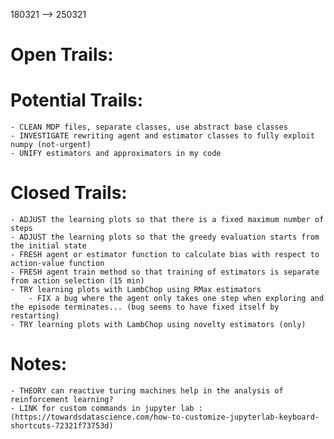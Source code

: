 180321 --> 250321

# Open Trails:




# Potential Trails:

    - CLEAN MDP files, separate classes, use abstract base classes
    - INVESTIGATE rewriting agent and estimator classes to fully exploit numpy (not-urgent)
    - UNIFY estimators and approximators in my code
    

# Closed Trails:

	- ADJUST the learning plots so that there is a fixed maximum number of steps
	- ADJUST the learning plots so that the greedy evaluation starts from the initial state
   	- FRESH agent or estimator function to calculate bias with respect to action-value function
    - FRESH agent train method so that training of estimators is separate from action selection (15 min)
    - TRY learning plots with LambChop using RMax estimators 
        - FIX a bug where the agent only takes one step when exploring and the episode terminates... (bug seems to have fixed itself by restarting)
    - TRY learning plots with LambChop using novelty estimators (only)
    

# Notes:

    - THEORY can reactive turing machines help in the analysis of reinforcement learning?
    - LINK for custom commands in jupyter lab :(https://towardsdatascience.com/how-to-customize-jupyterlab-keyboard-shortcuts-72321f73753d)
